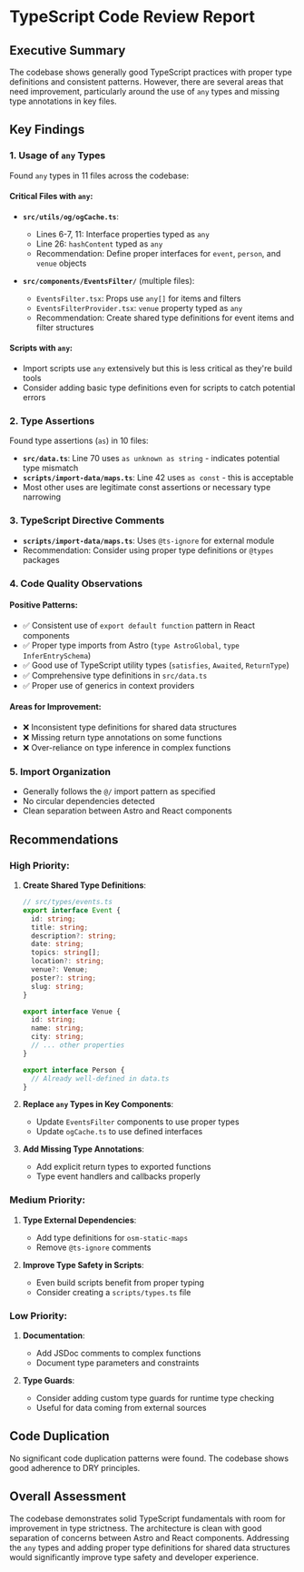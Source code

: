 # TypeScript Code Review Report

## Executive Summary

The codebase shows generally good TypeScript practices with proper type definitions and consistent patterns. However, there are several areas that need improvement, particularly around the use of `any` types and missing type annotations in key files.

## Key Findings

### 1. **Usage of `any` Types**

Found `any` types in 11 files across the codebase:

#### Critical Files with `any`:
- **`src/utils/og/ogCache.ts`**:
  - Lines 6-7, 11: Interface properties typed as `any`
  - Line 26: `hashContent` typed as `any`
  - Recommendation: Define proper interfaces for `event`, `person`, and `venue` objects

- **`src/components/EventsFilter/`** (multiple files):
  - `EventsFilter.tsx`: Props use `any[]` for items and filters
  - `EventsFilterProvider.tsx`: `venue` property typed as `any`
  - Recommendation: Create shared type definitions for event items and filter structures

#### Scripts with `any`:
- Import scripts use `any` extensively but this is less critical as they're build tools
- Consider adding basic type definitions even for scripts to catch potential errors

### 2. **Type Assertions**

Found type assertions (`as`) in 10 files:
- **`src/data.ts`**: Line 70 uses `as unknown as string` - indicates potential type mismatch
- **`scripts/import-data/maps.ts`**: Line 42 uses `as const` - this is acceptable
- Most other uses are legitimate const assertions or necessary type narrowing

### 3. **TypeScript Directive Comments**

- **`scripts/import-data/maps.ts`**: Uses `@ts-ignore` for external module
- Recommendation: Consider using proper type definitions or `@types` packages

### 4. **Code Quality Observations**

#### Positive Patterns:
- ✅ Consistent use of `export default function` pattern in React components
- ✅ Proper type imports from Astro (`type AstroGlobal`, `type InferEntrySchema`)
- ✅ Good use of TypeScript utility types (`satisfies`, `Awaited`, `ReturnType`)
- ✅ Comprehensive type definitions in `src/data.ts`
- ✅ Proper use of generics in context providers

#### Areas for Improvement:
- ❌ Inconsistent type definitions for shared data structures
- ❌ Missing return type annotations on some functions
- ❌ Over-reliance on type inference in complex functions

### 5. **Import Organization**

- Generally follows the `@/` import pattern as specified
- No circular dependencies detected
- Clean separation between Astro and React components

## Recommendations

### High Priority:

1. **Create Shared Type Definitions**:
   ```typescript
   // src/types/events.ts
   export interface Event {
     id: string;
     title: string;
     description?: string;
     date: string;
     topics: string[];
     location?: string;
     venue?: Venue;
     poster?: string;
     slug: string;
   }

   export interface Venue {
     id: string;
     name: string;
     city: string;
     // ... other properties
   }

   export interface Person {
     // Already well-defined in data.ts
   }
   ```

2. **Replace `any` Types in Key Components**:
   - Update `EventsFilter` components to use proper types
   - Update `ogCache.ts` to use defined interfaces

3. **Add Missing Type Annotations**:
   - Add explicit return types to exported functions
   - Type event handlers and callbacks properly

### Medium Priority:

1. **Type External Dependencies**:
   - Add type definitions for `osm-static-maps`
   - Remove `@ts-ignore` comments

2. **Improve Type Safety in Scripts**:
   - Even build scripts benefit from proper typing
   - Consider creating a `scripts/types.ts` file

### Low Priority:

1. **Documentation**:
   - Add JSDoc comments to complex functions
   - Document type parameters and constraints

2. **Type Guards**:
   - Consider adding custom type guards for runtime type checking
   - Useful for data coming from external sources

## Code Duplication

No significant code duplication patterns were found. The codebase shows good adherence to DRY principles.

## Overall Assessment

The codebase demonstrates solid TypeScript fundamentals with room for improvement in type strictness. The architecture is clean with good separation of concerns between Astro and React components. Addressing the `any` types and adding proper type definitions for shared data structures would significantly improve type safety and developer experience.